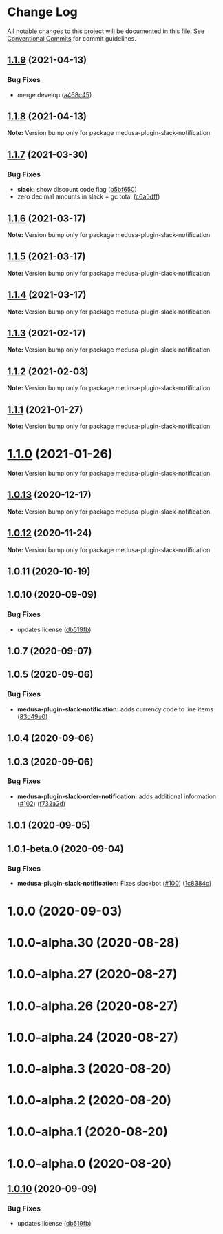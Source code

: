 # Change Log

All notable changes to this project will be documented in this file.
See [Conventional Commits](https://conventionalcommits.org) for commit guidelines.

## [1.1.9](https://github.com/medusajs/medusa/compare/medusa-plugin-slack-notification@1.1.8...medusa-plugin-slack-notification@1.1.9) (2021-04-13)


### Bug Fixes

* merge develop ([a468c45](https://github.com/medusajs/medusa/commit/a468c451e82c68f41b5005a2e480057f6124aaa6))





## [1.1.8](https://github.com/medusajs/medusa/compare/medusa-plugin-slack-notification@1.1.7...medusa-plugin-slack-notification@1.1.8) (2021-04-13)

**Note:** Version bump only for package medusa-plugin-slack-notification





## [1.1.7](https://github.com/medusajs/medusa/compare/medusa-plugin-slack-notification@1.1.6...medusa-plugin-slack-notification@1.1.7) (2021-03-30)


### Bug Fixes

* **slack:** show discount code flag ([b5bf650](https://github.com/medusajs/medusa/commit/b5bf650ec26182be6324bc56e7f6efd744a7131e))
* zero decimal amounts in slack + gc total ([c6a5dff](https://github.com/medusajs/medusa/commit/c6a5dffa7bd8f627310d1f90364492084051dd47))





## [1.1.6](https://github.com/medusajs/medusa/compare/medusa-plugin-slack-notification@1.1.5...medusa-plugin-slack-notification@1.1.6) (2021-03-17)

**Note:** Version bump only for package medusa-plugin-slack-notification





## [1.1.5](https://github.com/medusajs/medusa/compare/medusa-plugin-slack-notification@1.1.3...medusa-plugin-slack-notification@1.1.5) (2021-03-17)

**Note:** Version bump only for package medusa-plugin-slack-notification





## [1.1.4](https://github.com/medusajs/medusa/compare/medusa-plugin-slack-notification@1.1.3...medusa-plugin-slack-notification@1.1.4) (2021-03-17)

**Note:** Version bump only for package medusa-plugin-slack-notification





## [1.1.3](https://github.com/medusajs/medusa/compare/medusa-plugin-slack-notification@1.1.2...medusa-plugin-slack-notification@1.1.3) (2021-02-17)

**Note:** Version bump only for package medusa-plugin-slack-notification





## [1.1.2](https://github.com/medusajs/medusa/compare/medusa-plugin-slack-notification@1.1.1...medusa-plugin-slack-notification@1.1.2) (2021-02-03)

**Note:** Version bump only for package medusa-plugin-slack-notification





## [1.1.1](https://github.com/medusajs/medusa/compare/medusa-plugin-slack-notification@1.1.0...medusa-plugin-slack-notification@1.1.1) (2021-01-27)

**Note:** Version bump only for package medusa-plugin-slack-notification





# [1.1.0](https://github.com/medusajs/medusa/compare/medusa-plugin-slack-notification@1.0.13...medusa-plugin-slack-notification@1.1.0) (2021-01-26)

**Note:** Version bump only for package medusa-plugin-slack-notification





## [1.0.13](https://github.com/medusajs/medusa/compare/medusa-plugin-slack-notification@1.0.12...medusa-plugin-slack-notification@1.0.13) (2020-12-17)

**Note:** Version bump only for package medusa-plugin-slack-notification





## [1.0.12](https://github.com/medusajs/medusa/compare/medusa-plugin-slack-notification@1.0.11...medusa-plugin-slack-notification@1.0.12) (2020-11-24)

**Note:** Version bump only for package medusa-plugin-slack-notification





## 1.0.11 (2020-10-19)



## 1.0.10 (2020-09-09)


### Bug Fixes

* updates license ([db519fb](https://github.com/medusajs/medusa/commit/db519fbaa6f8ad02c19cbecba5d4f28ba1ee81aa))



## 1.0.7 (2020-09-07)



## 1.0.5 (2020-09-06)


### Bug Fixes

* **medusa-plugin-slack-notification:** adds currency code to line items ([83c49e0](https://github.com/medusajs/medusa/commit/83c49e0b9cf0c6bc30aefc47fcde10ed221b89e3))



## 1.0.4 (2020-09-06)



## 1.0.3 (2020-09-06)


### Bug Fixes

* **medusa-plugin-slack-order-notification:** adds additional information ([#102](https://github.com/medusajs/medusa/issues/102)) ([f732a2d](https://github.com/medusajs/medusa/commit/f732a2d26a3ead4ef330a555961b49222e1f7244))



## 1.0.1 (2020-09-05)



## 1.0.1-beta.0 (2020-09-04)


### Bug Fixes

* **medusa-plugin-slack-notification:** Fixes slackbot ([#100](https://github.com/medusajs/medusa/issues/100)) ([1c8384c](https://github.com/medusajs/medusa/commit/1c8384c7c342ac3cb703f07a6d4d705b327e9716))



# 1.0.0 (2020-09-03)



# 1.0.0-alpha.30 (2020-08-28)



# 1.0.0-alpha.27 (2020-08-27)



# 1.0.0-alpha.26 (2020-08-27)



# 1.0.0-alpha.24 (2020-08-27)



# 1.0.0-alpha.3 (2020-08-20)



# 1.0.0-alpha.2 (2020-08-20)



# 1.0.0-alpha.1 (2020-08-20)



# 1.0.0-alpha.0 (2020-08-20)





## [1.0.10](https://github.com/medusajs/medusa/compare/v1.0.9...v1.0.10) (2020-09-09)


### Bug Fixes

* updates license ([db519fb](https://github.com/medusajs/medusa/commit/db519fbaa6f8ad02c19cbecba5d4f28ba1ee81aa))
